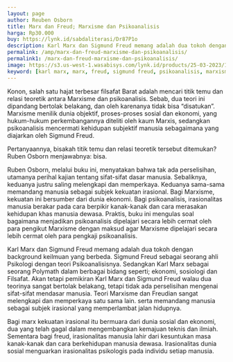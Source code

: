 ```yaml
---
layout: page
author: Reuben Osborn
title: Marx dan Freud; Marxisme dan Psikoanalisis
harga: Rp30.000
buy: https://lynk.id/sabdaliterasi/Dr87P1o
description: Karl Marx dan Sigmund Freud memang adalah dua tokoh dengan background keilmuan yang berbeda. Sigmund Freud sebagai seorang ahli Psikologi dengan teori psikoanalisis.
permalink: /amp/marx-dan-freud-marxisme-dan-psikoanalisis/
permalink1: /marx-dan-freud-marxisme-dan-psikoanalisis/
image: https://s3.us-west-1.wasabisys.com/lynk.id/products/25-03-2023/1679686903021_9069424.svg
keyword: [karl marx, marx, freud, sigmund freud, psikoanalisis, marxisme, buku psikoanalisis, ebook marx]
---
```

<p>Konon, salah satu hajat terbesar filsafat Barat adalah mencari titik temu dan relasi teoretik antara Marxisme dan psikoanalisis. Sebab, dua teori ini dipandang bertolak belakang, dan oleh karenanya tidak bisa “disatukan”. Marxisme menilik dunia objektif, proses-proses sosial dan ekonomi, yang hukum-hukum perkembangannya diteliti oleh kaum Marxis, sedangkan psikoanalisis mencermati kehidupan subjektif manusia sebagaimana yang diajarkan oleh Sigmund Freud.</p><p>Pertanyaannya, bisakah titik temu dan relasi teoretik tersebut ditemukan? Ruben Osborn menjawabnya: bisa.</p><p>Ruben Osborn, melalui buku ini, menyatakan bahwa tak ada perselisihan, utamanya perihal kajian tentang sifat-sifat dasar manusia. Sebaliknya, keduanya justru saling melengkapi dan memperkaya. Keduanya sama-sama memandang manusia sebagai subjek kekuatan irasional. Bagi Marxisme, kekuatan ini bersumber dari dunia ekonomi. Bagi psikoanalisis, irasionalitas manusia berakar pada cara berpikir kanak-kanak dan cara merasakan kehidupan khas manusia dewasa. Praktis, buku ini mengulas soal bagaimana menjadikan psikoanalisis dipelajari secara lebih cermat oleh para pengikut Marxisme dengan maksud agar Marxisme dipelajari secara lebih cermat oleh para pengkaji psikoanalisis.</p><p>Karl Marx dan Sigmund Freud memang adalah dua tokoh dengan background keilmuan yang berbeda. Sigmund Freud sebagai seorang ahli Psikologi dengan teori Psikoanalisisnya. Sedangkan Karl Marx sebagai seorang Polymath dalam berbagai bidang seperti; ekonomi, sosiologi dan Filsafat. Akan tetapi pemikiran Karl Marx dan Sigmund Freud walau dua teorinya sangat bertolak belakang, tetapi tidak ada perselisihan mengenai sifat-sifat mendasar manusia. Teori Marxisme dan Freudian sangat melengkapi dan memperkaya satu sama lain. serta memandang manusia sebagai subjek irasional yang memperlambat jalan hidupnya.&nbsp;</p><p>Bagi marx kekuatan irasional itu bermuara dari dunia sosial dan ekonomi, dua yang telah gagal dalam mengembangkan kemajuan teknis dan ilmiah. Sementara bagi freud, irasionalitas manusia lahir dari kesuntukan masa kanak-kanak dan cara berkehidupan manusia dewasa. Irasionalitas dunia sosial menguarkan irasionalitas psikologis pada individu setiap manusia.</p>
